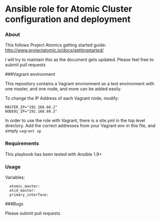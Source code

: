 # Ansible role for Atomic Cluster configuration and deployment

### About
This follows Project Atomics getting started guide:
http://www.projectatomic.io/docs/gettingstarted/

I will try to maintain this as the document gets updated.  Please feel free to submit pull requests

###Vagrant environment

This repository contains a Vagrant environment as a test environment with one master, and one node,
and more can be added easily.

To change the IP Address of each Vagrant node, modify:
```
MASTER_IP="192.168.60.2"
NODE01_IP="192.168.60.3"
```

In order to use the role with Vagrant, there is a site.yml in the top level directory.  Add the correct
addresses from your Vagrant env in this file, and simply `vagrant up`

### Requirements

This playbook has been tested with Ansible 1.9+

### Usage

Variables:
```
  atomic_master:
  etcd_master:
  primary_interface:
```

###Bugs

Please submit pull requests
